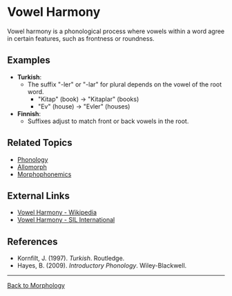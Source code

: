 # Vowel Harmony

Vowel harmony is a phonological process where vowels within a word agree in certain features, such as frontness or roundness.

## Examples

- **Turkish**:
  - The suffix "-ler" or "-lar" for plural depends on the vowel of the root word.
    - "Kitap" (book) → "Kitaplar" (books)
    - "Ev" (house) → "Evler" (houses)
- **Finnish**:
  - Suffixes adjust to match front or back vowels in the root.

## Related Topics

- [Phonology](../../Phonology/README.md)
- [Allomorph](Allomorph.md)
- [Morphophonemics](Morphophonemics.md)

## External Links

- [Vowel Harmony - Wikipedia](https://en.wikipedia.org/wiki/Vowel_harmony)
- [Vowel Harmony - SIL International](https://glossary.sil.org/term/vowel-harmony)

## References

- Kornfilt, J. (1997). *Turkish*. Routledge.
- Hayes, B. (2009). *Introductory Phonology*. Wiley-Blackwell.

---

[Back to Morphology](README.md)
